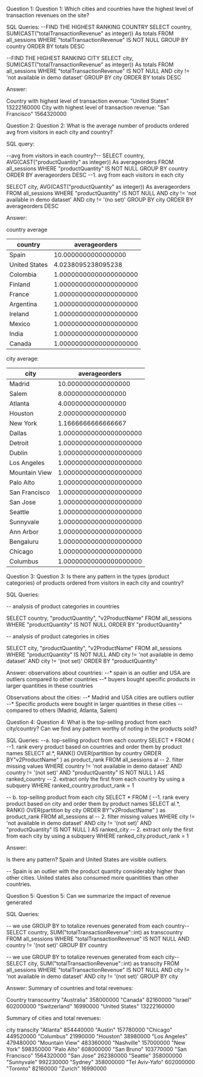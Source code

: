 Question 1: Question 1: Which cities and countries have the highest level of transaction revenues on the site?

SQL Queries:
--FIND THE HIGHEST RANKING COUNTRY
 SELECT  country, SUM(CAST("totalTransactionRevenue" as integer)) As totals
 FROM all_sessions
 WHERE "totalTransactionRevenue" IS NOT NULL
 GROUP BY country
 ORDER BY totals DESC
 
--FIND THE HIGHEST RANKING CITY
SELECT  city, SUM(CAST("totalTransactionRevenue" as integer)) As totals
FROM all_sessions
WHERE "totalTransactionRevenue" IS NOT NULL AND city != 'not available in demo dataset'
GROUP BY city
ORDER BY totals DESC

Answer: 

Country with highest level of transaction evenue: "United States"	13222160000
City with highest level of transaction revenue: "San Francisco"	1564320000

Question 2: Question 2: What is the average number of products ordered avg from visitors in each city and country?

SQL query: 

--avg from visitors in each  country?--
SELECT  country, AVG(CAST("productQuantity" as integer)) As averageorders
FROM all_sessions
WHERE "productQuantity" IS NOT NULL
GROUP BY country
ORDER BY averageorders DESC
--1. avg from each visitors in each city 

SELECT  city, AVG(CAST("productQuantity" as integer)) As averageorders
FROM all_sessions
WHERE "productQuantity" IS NOT NULL 
AND city != 'not available in demo dataset' 
AND city != '(no set)'
GROUP BY city
ORDER BY averageorders DESC

Answer:

country average 

|country      |averageorders         |
|-------------|----------------------|
|Spain        |10.0000000000000000   |
|United States|4.0238095238095238    |
|Colombia     |1.00000000000000000000|
|Finland      |1.00000000000000000000|
|France       |1.00000000000000000000|
|Argentina    |1.00000000000000000000|
|Ireland      |1.00000000000000000000|
|Mexico       |1.00000000000000000000|
|India        |1.00000000000000000000|
|Canada       |1.00000000000000000000|


city average: 

|city         |averageorders         |
|-------------|----------------------|
|Madrid       |10.0000000000000000   |
|Salem        |8.0000000000000000    |
|Atlanta      |4.0000000000000000    |
|Houston      |2.0000000000000000    |
|New York     |1.1666666666666667    |
|Dallas       |1.00000000000000000000|
|Detroit      |1.00000000000000000000|
|Dublin       |1.00000000000000000000|
|Los Angeles  |1.00000000000000000000|
|Mountain View|1.00000000000000000000|
|Palo Alto    |1.00000000000000000000|
|San Francisco|1.00000000000000000000|
|San Jose     |1.00000000000000000000|
|Seattle      |1.00000000000000000000|
|Sunnyvale    |1.00000000000000000000|
|Ann Arbor    |1.00000000000000000000|
|Bengaluru    |1.00000000000000000000|
|Chicago      |1.00000000000000000000|
|Columbus     |1.00000000000000000000|



Question 3: Question 3: Is there any pattern in the types (product categories) 
of products ordered from visitors in each city and country?

SQL Queries:

-- analysis of product categories in countries

SELECT country, "productQuantity", "v2ProductName"
FROM all_sessions
WHERE "productQuantity" IS NOT NULL
ORDER BY "productQuantity"


-- analysis of product categories in cities

SELECT city, "productQuantity", "v2ProductName"
FROM all_sessions
WHERE "productQuantity" IS NOT NULL
AND city != 'not available in demo dataset'
AND city != '(not set)' 
ORDER BY "productQuantity"

Answer:
observations about countries: 
	 --* spain is an outlier and USA are outliers compared to other countries
	 --* buyers bought specific products in larger quantities in these countries
  
Observations about the cities: 
	 --* Madrid and USA cities are outliers outlier
	 --* Specific products were bought in larger quantities in these cities 
	 -- compared to others (Madrid, Atlanta, Salem)

Question 4: Question 4: What is the top-selling product from each city/country? Can we find any pattern worthy of noting in the products sold?

SQL Queries:
--a. top-selling product from each country
SELECT * 
FROM (
--1. rank every product based on countries and order them by product names
	SELECT al.*,
	RANK() OVER(partition by country ORDER BY"v2ProductName"  ) as product_rank
	FROM all_sessions al
-- 2. filter missing values 
	WHERE country != 'not available in demo dataset'
	AND country != '(not set)'
	AND "productQuantity" IS NOT NULL
) AS ranked_country
-- 2. extract only the first from each country by using a subquery
WHERE ranked_country.product_rank = 1


-- b. top-selling product from each city
SELECT * 
FROM (
--1. rank every product based on city and order them by product names
	SELECT al.*,
	RANK() OVER(partition by city ORDER BY"v2ProductName"  ) as product_rank
	FROM all_sessions al
-- 2. filter missing values 
	WHERE city != 'not available in demo dataset'
	AND city != '(not set)'
	AND "productQuantity" IS NOT NULL
) AS ranked_city
-- 2. extract only the first from each city by using a subquery
WHERE ranked_city.product_rank = 1

Answer:

Is there any pattern? Spain and United States are visible outliers. 

-- Spain is an outlier with the product quantity considerably higher than other cities. United states also consumed more quanitities than other countries. 

Question 5: Question 5: Can we summarize the impact of revenue generated 


SQL Queries:

-- we use GROUP BY to totalize revenues generated from each country--
SELECT country, SUM("totalTransactionRevenue"::int) as transcountry
FROM all_sessions
WHERE "totalTransactionRevenue" IS NOT NULL
AND country != '(not set)'
GROUP BY country

-- we use GROUP BY to totalize revenues generated from each city--
SELECT city, SUM("totalTransactionRevenue"::int) as transcity
FROM all_sessions
WHERE "totalTransactionRevenue" IS NOT NULL
AND city != 'not available in demo dataset'
AND city != '(not set)'
GROUP BY city


Answer:
Summary of countries and total revenues: 

Country		transcountry
"Australia"	358000000
"Canada"	82160000
"Israel"	602000000
"Switzerland"	16990000
"United States"	13222160000


Summary of cities and total revenues: 

city		transcity
"Atlanta"	854440000
"Austin"	157780000
"Chicago"	449520000
"Columbus"	21990000
"Houston"	38980000
"Los Angeles"	479480000
"Mountain View"	483360000
"Nashville"	157000000
"New York"	598350000
"Palo Alto"	608000000
"San Bruno"	103770000
"San Francisco"	1564320000
"San Jose"	262380000
"Seattle"	358000000
"Sunnyvale"	992230000
"Sydney"	358000000
"Tel Aviv-Yafo"	602000000
"Toronto"	82160000
"Zurich"	16990000
